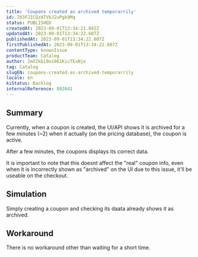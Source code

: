 ```yaml
---
title: 'Coupons created as archived temporarrily'
id: 783FJICQzATVkJ2uPgk9Mq
status: PUBLISHED
createdAt: 2023-09-01T13:34:21.842Z
updatedAt: 2023-09-01T13:34:22.607Z
publishedAt: 2023-09-01T13:34:22.607Z
firstPublishedAt: 2023-09-01T13:34:22.607Z
contentType: knownIssue
productTeam: Catalog
author: 2mXZkbi0oi061KicTExNjo
tag: Catalog
slugEN: coupons-created-as-archived-temporarrily
locale: en
kiStatus: Backlog
internalReference: 892041
---
```


## Summary


Currently, when a coupon is created, the UI/API shows it is archived for a few minutes (~2) when it actually (on the pricing database), the coupon is active.

After a few minutes, the coupons displays its correct data.

It is important to note that this doesnt affect the "real" coupon info, even when it is incorrectly shown as "archived" on the UI due to this issue, it'll be useable on the checkout.


##

## Simulation


Simply creating a coupon and checking its daata already shows it as archived.


##

## Workaround


There is no workaround other than waiting for a short time.





